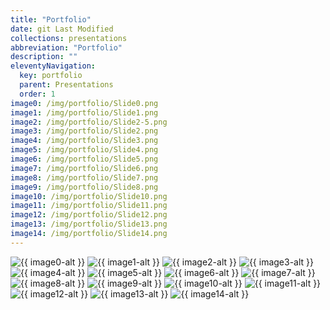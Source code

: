 ```yaml
---
title: "Portfolio"
date: git Last Modified
collections: presentations
abbreviation: "Portfolio"
description: ""
eleventyNavigation:
  key: portfolio
  parent: Presentations
  order: 1
image0: /img/portfolio/Slide0.png
image1: /img/portfolio/Slide1.png
image2: /img/portfolio/Slide2-5.png
image3: /img/portfolio/Slide2.png
image4: /img/portfolio/Slide3.png
image5: /img/portfolio/Slide4.png
image6: /img/portfolio/Slide5.png
image7: /img/portfolio/Slide6.png
image8: /img/portfolio/Slide7.png
image9: /img/portfolio/Slide8.png
image10: /img/portfolio/Slide10.png
image11: /img/portfolio/Slide11.png
image12: /img/portfolio/Slide12.png
image13: /img/portfolio/Slide13.png
image14: /img/portfolio/Slide14.png
---
```


<div class="container mb-3">
  <sl-carousel pagination navigation mouse-dragging loop style="--aspect-ratio: 3/2;">
    <sl-carousel-item>
      <img
        alt="{{ image0-alt }}"
        src="{{ image0 }}"
      />
    </sl-carousel-item>
    <sl-carousel-item>
      <img
        alt="{{ image1-alt }}"
        src="{{ image1 }}"
      />
    </sl-carousel-item>
    <sl-carousel-item>
      <img
        alt="{{ image2-alt }}"
        src="{{ image2 }}"
      />
    </sl-carousel-item>
    <sl-carousel-item>
      <img
        alt="{{ image3-alt }}"
        src="{{ image3 }}"
      />
    </sl-carousel-item>
    <sl-carousel-item>
      <img
        alt="{{ image4-alt }}"
        src="{{ image4 }}"
      />
    </sl-carousel-item>
    <sl-carousel-item>
      <img
        alt="{{ image5-alt }}"
        src="{{ image5 }}"
      />
    </sl-carousel-item>
    <sl-carousel-item>
      <img
        alt="{{ image6-alt }}"
        src="{{ image6 }}"
      />
    </sl-carousel-item>
    <sl-carousel-item>
      <img
        alt="{{ image7-alt }}"
        src="{{ image7 }}"
      />
    </sl-carousel-item>
    <sl-carousel-item>
      <img
        alt="{{ image8-alt }}"
        src="{{ image8 }}"
      />
    </sl-carousel-item>
    <sl-carousel-item>
      <img
        alt="{{ image9-alt }}"
        src="{{ image9 }}"
      />
    </sl-carousel-item>
    <sl-carousel-item>
      <img
        alt="{{ image10-alt }}"
        src="{{ image10 }}"
      />
    </sl-carousel-item>
    <sl-carousel-item>
      <img
        alt="{{ image11-alt }}"
        src="{{ image11 }}"
      />
    </sl-carousel-item>
    <sl-carousel-item>
      <img
        alt="{{ image12-alt }}"
        src="{{ image12 }}"
      />
    </sl-carousel-item>
    <sl-carousel-item>
      <img
        alt="{{ image13-alt }}"
        src="{{ image13 }}"
      />
    </sl-carousel-item>
    <sl-carousel-item>
      <img
        alt="{{ image14-alt }}"
        src="{{ image14 }}"
      />
    </sl-carousel-item>
  </sl-carousel>
</div>
